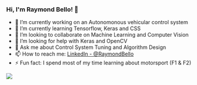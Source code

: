 ### Hi, I'm Raymond Bello! 👋

- 🔭 I’m currently working on an Autonomonous vehicular control system
- 🌱 I’m currently learning Tensorflow, Keras and CSS
- 👯 I’m looking to collaborate on Machine Learning and Computer Vision
- 🤔 I’m looking for help with Keras and OpenCV
- 💬 Ask me about Control System Tuning and Algorithm Design 
- 📫 How to reach me:  [LinkedIn - @RaymondBello](https://www.linkedin.com/in/raymond-b-488916189/) 
- ⚡ Fun fact: I spend most of my time learning about motorsport (F1 & F2)

<img src="https://github-readme-stats.vercel.app/api?username=RaymondBello&&show_icons=true&title_color=ffffff&icon_color=bb2acf&text_color=daf7dc&bg_color=191919">
